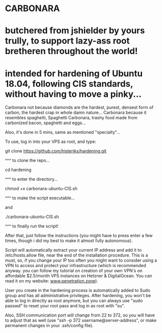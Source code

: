 # CARBONARA                     
# butchered from jshielder by yours trully, to support lazy-ass root bretheren throughout the world!
# intended for hardening of Ubuntu 18.04, following CIS standards, without having to move a pinky...
                                               
Carbonara not because diamonds are the hardest, purest, densest form of carbon, the hardest crap in whole damn nature...
Carbonara because it resembles spaghetti, Spaghetti Carbonara, trashy food made from carbonized bacon, spaghetti and eggs...

Also, it's done in 5 mins, same as mentioned "specialty"...

To use, log in into your VPS as root, and type:

git clone https://github.com/histeriks/hardening.git

^^^ to clone the repo...

cd hardening

^^^ to enter the directory...

chmod +x carbonara-ubuntu-CIS.sh

^^^ to make the script executable...

and

./carbonara-ubuntu-CIS.sh

^^^ to finally run the script!

After that, just follow the instructions (you might have to press enter a few times, though i did my best to make it almost fully autonomous).

Script will automatically extract your current IP address and add it to /etc/hosts.allow file, near the end of the installation procedure. This is a must, so, if you change your IP too often you might want to consider using a VPN to access and protect your infrastructure (which is recommended anyway. you can follow my tutorial on creation of your own VPN's on affordable $2.5/month VPS instances on Hetzner & DigitalOcean. You can read it on my website: www.penetration.zone).

User you create in the hardening process is automatically added to Sudo group and has all administrative privileges. After hardening, you won't be able to log in directly as root anymore, but you can always use "sudo passwd" to reset your root pass and log in as root with "su".

Also, SSH communication port will change from 22 to 372, so you will have to adjust that as well (use "ssh -p 372 username@server-address", or make permanent changes in your .ssh/config file).



